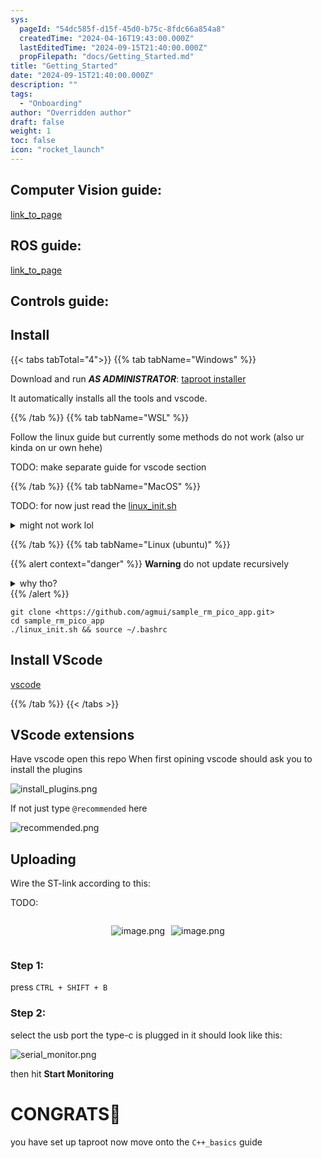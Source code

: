 ```yaml
---
sys:
  pageId: "54dc585f-d15f-45d0-b75c-8fdc66a854a8"
  createdTime: "2024-04-16T19:43:00.000Z"
  lastEditedTime: "2024-09-15T21:40:00.000Z"
  propFilepath: "docs/Getting_Started.md"
title: "Getting_Started"
date: "2024-09-15T21:40:00.000Z"
description: ""
tags:
  - "Onboarding"
author: "Overridden author"
draft: false
weight: 1
toc: false
icon: "rocket_launch"
---
```


## Computer Vision guide:

[link_to_page](86d45bc0-388b-4d26-8848-44f255f73d0e)

## ROS guide:

[link_to_page](3c76c1de-ec8f-46d6-8b0a-294005edc2d5)

## Controls guide:

## Install

{{< tabs tabTotal="4">}}
{{% tab tabName="Windows" %}}

Download and run _**AS ADMINISTRATOR**_: [taproot installer](https://github.com/Thornbots/TeachingFreshies/releases/tag/1.0)

It automatically installs all the tools and vscode.

{{% /tab %}}
{{% tab tabName="WSL" %}}

Follow the linux guide but currently some methods do not work (also ur kinda on ur own hehe)

TODO: make separate guide for vscode section

{{% /tab %}}
{{% tab tabName="MacOS" %}}

TODO: for now just read the [linux_init.sh](https://github.com/agmui/sample_rm_pico_app/blob/main/linux_init.sh)

<details>
<summary>might not work lol</summary>

`brew install libusb pkg-config`

Next install: [vscode](https://code.visualstudio.com/Download)

</details>

{{% /tab %}}
{{% tab tabName="Linux (ubuntu)" %}}

{{% alert context="danger" %}}
**Warning** do not update recursively
<details>
<summary>why tho?</summary>
There are some submodules that may go on for a while (like tinyusb) and I highly
recommend you don't need to get them.
If you want to see what submodules I update just look in `linux_init.sh`
</details>
{{% /alert %}}

```shell
git clone <https://github.com/agmui/sample_rm_pico_app.git>
cd sample_rm_pico_app
./linux_init.sh && source ~/.bashrc
```

## Install VScode

[vscode](https://code.visualstudio.com/Download)

{{% /tab %}}
{{< /tabs >}}

## VScode extensions

Have vscode open this repo
When first opining vscode should ask you to install the plugins

![install_plugins.png](https://prod-files-secure.s3.us-west-2.amazonaws.com/d518164a-d88e-44d1-a4ee-3adb3bd8bce0/89bd30f0-1825-4e77-867b-0a41ce370880/install_plugins.png?X-Amz-Algorithm=AWS4-HMAC-SHA256&X-Amz-Content-Sha256=UNSIGNED-PAYLOAD&X-Amz-Credential=ASIAZI2LB4667LKDO5FF%2F20250216%2Fus-west-2%2Fs3%2Faws4_request&X-Amz-Date=20250216T220241Z&X-Amz-Expires=3600&X-Amz-Security-Token=IQoJb3JpZ2luX2VjED0aCXVzLXdlc3QtMiJIMEYCIQDMdAd%2FD1z7aXjmropfNFXB2PpSuR9oHdTu2PHz8lHNZwIhAK2T9BNDqu0J8KCH9LoE7BWjarFCeIwmMps%2FDFC23SvyKv8DCGYQABoMNjM3NDIzMTgzODA1IgweiD2sZArNbNghE8oq3APlGxjnrsfhdt73SS5vXqpHvsOrh3yk4OD%2FkqcVs0INeJmGmxbovKz2fVYJP%2FGMw8ByzdyXBnM5nqzjFl5OfjplgTcRfV5AMtdEhvcBE1XR0v1VhJqL%2BcDQRCeUoZ05D6Wrog%2B3eKNtUdUwzrw%2FWmp6Rn%2FbzMtogSw6RGyeQxlja2VKCwmZy3d%2FuqI6QddV5SFXBf9QkzTe7LMgXazLYimk24mzj%2BL1%2BEglr7EIcgs%2B2PBsurOiMsIt03PJjLPVFBplZQIhC1B1lxympLF%2FBL7U6%2FJxgr2VsqZ7EwNdW0lZQnRF6tOW%2Fv8v6TxU%2B23r4ULl%2BBtXcANgcUxqtUmXKgf5Y5gLr7g%2BvyC8gfcL345nZjx06FmRIomurAF8I2OClLN6IxLllmDVoE9opv7JAwuSrACYg2pyZNBgMLUaBgTiWmRUL%2FP5pA5tnBfJDCcigt0S30B1huctTiaWsv5JFGjdKmpPUv8rZmQRvLnVOSPYN5UB3HiRQlRtH2fOVoe%2BTFTB7UgHB6kDggbZxSl2KBvgt9TERIB1Wpk9jPM3X3C4HWwtW4CoVNwI1IL%2FV6U9wzez%2B649NSsaAFnmOtavwusxCQheXMStAclKzeMSZl3dJ5Z2fk13qHEWUIZAxDDzpMm9BjqkARhbBfUAEad8eRCLJosm5ZgtNjCkVA%2B0VmsDiGOiltjKFNCOohrpfKggdBzNIl8HF%2By0QnvIY7C7%2Bor1d9zAJ%2Fm5KquBSoH0jid8JsrZ1NhqnW7c2J9tTpCHsq5Fuoa1lPHK6eHgS1eyayu5I4i16lW6AUhTEuwCEGxgEAOA6vF7yyUgWJ%2BbmBiHcIywoya6Fr2mV2HaB1yHuJAf5cl8l2WN7Nsf&X-Amz-Signature=b6378287b6844f1a6fd0fc9dbf9019a540184b276649988bf5f892693d9f4693&X-Amz-SignedHeaders=host&x-id=GetObject)

If not just type `@recommended` here  

![recommended.png](https://prod-files-secure.s3.us-west-2.amazonaws.com/d518164a-d88e-44d1-a4ee-3adb3bd8bce0/61e661e9-5d85-4dfc-be0d-8d2097a5e793/recommended.png?X-Amz-Algorithm=AWS4-HMAC-SHA256&X-Amz-Content-Sha256=UNSIGNED-PAYLOAD&X-Amz-Credential=ASIAZI2LB4667LKDO5FF%2F20250216%2Fus-west-2%2Fs3%2Faws4_request&X-Amz-Date=20250216T220241Z&X-Amz-Expires=3600&X-Amz-Security-Token=IQoJb3JpZ2luX2VjED0aCXVzLXdlc3QtMiJIMEYCIQDMdAd%2FD1z7aXjmropfNFXB2PpSuR9oHdTu2PHz8lHNZwIhAK2T9BNDqu0J8KCH9LoE7BWjarFCeIwmMps%2FDFC23SvyKv8DCGYQABoMNjM3NDIzMTgzODA1IgweiD2sZArNbNghE8oq3APlGxjnrsfhdt73SS5vXqpHvsOrh3yk4OD%2FkqcVs0INeJmGmxbovKz2fVYJP%2FGMw8ByzdyXBnM5nqzjFl5OfjplgTcRfV5AMtdEhvcBE1XR0v1VhJqL%2BcDQRCeUoZ05D6Wrog%2B3eKNtUdUwzrw%2FWmp6Rn%2FbzMtogSw6RGyeQxlja2VKCwmZy3d%2FuqI6QddV5SFXBf9QkzTe7LMgXazLYimk24mzj%2BL1%2BEglr7EIcgs%2B2PBsurOiMsIt03PJjLPVFBplZQIhC1B1lxympLF%2FBL7U6%2FJxgr2VsqZ7EwNdW0lZQnRF6tOW%2Fv8v6TxU%2B23r4ULl%2BBtXcANgcUxqtUmXKgf5Y5gLr7g%2BvyC8gfcL345nZjx06FmRIomurAF8I2OClLN6IxLllmDVoE9opv7JAwuSrACYg2pyZNBgMLUaBgTiWmRUL%2FP5pA5tnBfJDCcigt0S30B1huctTiaWsv5JFGjdKmpPUv8rZmQRvLnVOSPYN5UB3HiRQlRtH2fOVoe%2BTFTB7UgHB6kDggbZxSl2KBvgt9TERIB1Wpk9jPM3X3C4HWwtW4CoVNwI1IL%2FV6U9wzez%2B649NSsaAFnmOtavwusxCQheXMStAclKzeMSZl3dJ5Z2fk13qHEWUIZAxDDzpMm9BjqkARhbBfUAEad8eRCLJosm5ZgtNjCkVA%2B0VmsDiGOiltjKFNCOohrpfKggdBzNIl8HF%2By0QnvIY7C7%2Bor1d9zAJ%2Fm5KquBSoH0jid8JsrZ1NhqnW7c2J9tTpCHsq5Fuoa1lPHK6eHgS1eyayu5I4i16lW6AUhTEuwCEGxgEAOA6vF7yyUgWJ%2BbmBiHcIywoya6Fr2mV2HaB1yHuJAf5cl8l2WN7Nsf&X-Amz-Signature=0c66b457236c835be239f96b7eb47acac47f61cfe0d83e61e5d39849149e03dc&X-Amz-SignedHeaders=host&x-id=GetObject)

## Uploading

Wire the ST-link according to this:

TODO:

<div style="display: flex;flex-direction: row; column-gap:10px; max-width: 630px;justify-content: center;">
<div>

![image.png](https://prod-files-secure.s3.us-west-2.amazonaws.com/d518164a-d88e-44d1-a4ee-3adb3bd8bce0/210ecb78-1116-4d7b-b9b7-2292f66fa2c2/image.png?X-Amz-Algorithm=AWS4-HMAC-SHA256&X-Amz-Content-Sha256=UNSIGNED-PAYLOAD&X-Amz-Credential=ASIAZI2LB4663OC5CRZG%2F20250216%2Fus-west-2%2Fs3%2Faws4_request&X-Amz-Date=20250216T220243Z&X-Amz-Expires=3600&X-Amz-Security-Token=IQoJb3JpZ2luX2VjED0aCXVzLXdlc3QtMiJIMEYCIQD5zacPZUjMskoecAiT9ZO8ihegSP3AwO3fn2JexvLa%2BwIhAM8U0KECjkM78FZyhWOtGPqbKZXc84hrNcLJlw%2BScrIpKv8DCGYQABoMNjM3NDIzMTgzODA1IgzCVVXhikQJQNm3iI8q3AP9eOmFd63Brpa2qyvNwGuE6fsQWStd5bUgfwrNKNsNy7xLj9OOQ4AtpvFcPtzc8jSsH2byXvgiFC%2FZjKZNmb%2B%2FrPiuOu2foVWIqK8VCNTwNuDoZO4t2WIQgCYTL%2BzxQLFgX8fHmDnM6POVgsTIkiremdS5OuiiAqYfOvhvSVqnxOV3lh2FqY%2BVOvcr39hLki0VQPwbhp6FwoaPipyCYtALf5096LORcn7RzE4iyxSjHX5fFrQ06ootXHgsuk%2Bha4Lf%2F5Of%2FxTgng2pOtYOOGS6CQps7K8c8hi2dDLAbANqWvFo%2Bcv5UIYKRF0q%2FCfpcjQxPrBrJQ25gY%2FgVfk7DDFtsP5KUN%2F7b7wzSVBLmFaPp50ABspXGEoiKoHCfXuCu%2FFOoHQoGGZuOml5KCfyiukLA7VzsqRRsLDDnhAzdv49CfYJ3JmWKJG493TMZo3J4DRzMkq%2B4EB1JMm2q7TZX40FrLiNvpI9d85L1NIDIGqaMAsOqYJhW25LxI8F9HVzU7zyhcsTi5jAcTGvpsgHraoxQFsIzdz1p8vGjTzVhOE12sFxWk5Pn1tyLkwu2YsQMhA%2BG6WaB0q1OcwrSdkbkSVD02PkFH8aMHvFViW2G1BIlORxwVEA4jiWQv%2F9mTDIpcm9BjqkAfsbHse9DFDsOP46rniz47TmKhXuezDbBYRy%2FElFNE9K0bLkG08Hs1G9H4JUEgZv0e7KpVwm6jR5Lc%2BJY9m%2BjURS9BBnBj4Dve4p9ogOu8q9p1pb5mz%2BB2UXInLt6euXXe3YSl9x2ZUGHjBQFaT173lGWfTj02ZOKS3OaMLlWPiQ%2BZNkP1163y%2FrlJRgPZv8YT05Sj3EvwdlijnMXfpIGqJ1bFKq&X-Amz-Signature=f96c72b047e33f6b4d1835f5ed9aea163c05a44db74984b3e1be7b5c326bccbd&X-Amz-SignedHeaders=host&x-id=GetObject)

</div>
<div>

![image.png](https://prod-files-secure.s3.us-west-2.amazonaws.com/d518164a-d88e-44d1-a4ee-3adb3bd8bce0/33a0fd0f-8ca6-4a86-8e09-26e95ded1fff/image.png?X-Amz-Algorithm=AWS4-HMAC-SHA256&X-Amz-Content-Sha256=UNSIGNED-PAYLOAD&X-Amz-Credential=ASIAZI2LB4663UJTY7KC%2F20250216%2Fus-west-2%2Fs3%2Faws4_request&X-Amz-Date=20250216T220243Z&X-Amz-Expires=3600&X-Amz-Security-Token=IQoJb3JpZ2luX2VjED0aCXVzLXdlc3QtMiJIMEYCIQCFOkTQRRiXq0j54XeQlOySqR5AC4HqyvtB4RF6E%2B4sxwIhAMcEKVIl2ZxjI%2BFWA%2BqR05YEHX8x9utEOe2i%2BE1omkcQKv8DCGYQABoMNjM3NDIzMTgzODA1IgwuGHNBvemMwcNXY%2FMq3ANzsWxQg%2FmE%2FleVhJqnDihGvwxxRANARUoKG1QOpkNvriA5dl8d8psStTQFOzNsOEJ4FkFXlk7UKiGXtL6C8zBC2xyctpdHY1OISLqLPYhwcAUdd3SdeyYeyNYHnFtyt0t7OTIETv%2F%2FVZF%2B5B%2FmAvdP82exQxYIWhUbJVcNlWIqxO1N3r%2BIw6Wo5QwZKcKL3MnjO%2FSqWAiJEyEc8wYyM7P2Ft4FkFZDBLyLi%2Fv%2BpgUwCXfOn4YdY1%2BIuVgTj1Y8vYth8Nr0hmrOGj0YekdZObw9AefsL4dvhwjG2U4zMLoFY0I4CWZaFVJYTrjI7o2S6q6Sjj%2FCMKYm9SNgeq1ns77z4wj6rXx%2F2lf3ng1zzAy%2B6pzZqFxUN0UuVcZX81EaHc5oNKVpglLDtfdh9eEXKhuCYyPyibMWJ9s3F1elBvi%2BS%2BtIcM0KbvTgJ6DXLtD1nHcoEIbbxixHtTUL6X0vV%2Flx5ON3wSR4I2y%2FnZTJJTuSCmc9wYcVjoZslRVCNuzKa2HqDuFMeB2%2BeeZtI5GSrykC%2B5uW6c3MDA3IvIQhbjIRm1upWKG2bM1z22UErDSCntrkiv7XizAUpnkArcaAG%2BRsPMhbXt01yduazaRFVY56Q0T9H84UIhOqFiToRDCrpMm9BjqkARNQHsizf6dVpJs7XDgsWbvGSP%2FbCpeAuHsNPHVF2jDsDWvNQodgtrbGQT01ZwXRc1sdrY%2BNX6hTh3Utow0qu3xTzNeAGDY9dILrtr4q546eZAsOQyloZx2dCvjt%2FlpvrcRPp01upnCr%2Bzu%2F2OFGcUibT1H3uo70jxOmXRQ7ec%2FLuL%2FXalc3tOKHLsGxNu7bqN60j3r7VQMPCN4YE46wPAF26kwM&X-Amz-Signature=5053f752273c5b0e776c9e7a602c41babeb88542c236f2a081bbc0a7c701a1a1&X-Amz-SignedHeaders=host&x-id=GetObject)

</div>
</div>

### Step 1:

press `CTRL + SHIFT + B`

### Step 2:

select the usb port the type-c is plugged in it should look like this:

![serial_monitor.png](https://prod-files-secure.s3.us-west-2.amazonaws.com/d518164a-d88e-44d1-a4ee-3adb3bd8bce0/f03f4774-05d4-4393-b6a0-d5efb6d315ab/serial_monitor.png?X-Amz-Algorithm=AWS4-HMAC-SHA256&X-Amz-Content-Sha256=UNSIGNED-PAYLOAD&X-Amz-Credential=ASIAZI2LB4667LKDO5FF%2F20250216%2Fus-west-2%2Fs3%2Faws4_request&X-Amz-Date=20250216T220241Z&X-Amz-Expires=3600&X-Amz-Security-Token=IQoJb3JpZ2luX2VjED0aCXVzLXdlc3QtMiJIMEYCIQDMdAd%2FD1z7aXjmropfNFXB2PpSuR9oHdTu2PHz8lHNZwIhAK2T9BNDqu0J8KCH9LoE7BWjarFCeIwmMps%2FDFC23SvyKv8DCGYQABoMNjM3NDIzMTgzODA1IgweiD2sZArNbNghE8oq3APlGxjnrsfhdt73SS5vXqpHvsOrh3yk4OD%2FkqcVs0INeJmGmxbovKz2fVYJP%2FGMw8ByzdyXBnM5nqzjFl5OfjplgTcRfV5AMtdEhvcBE1XR0v1VhJqL%2BcDQRCeUoZ05D6Wrog%2B3eKNtUdUwzrw%2FWmp6Rn%2FbzMtogSw6RGyeQxlja2VKCwmZy3d%2FuqI6QddV5SFXBf9QkzTe7LMgXazLYimk24mzj%2BL1%2BEglr7EIcgs%2B2PBsurOiMsIt03PJjLPVFBplZQIhC1B1lxympLF%2FBL7U6%2FJxgr2VsqZ7EwNdW0lZQnRF6tOW%2Fv8v6TxU%2B23r4ULl%2BBtXcANgcUxqtUmXKgf5Y5gLr7g%2BvyC8gfcL345nZjx06FmRIomurAF8I2OClLN6IxLllmDVoE9opv7JAwuSrACYg2pyZNBgMLUaBgTiWmRUL%2FP5pA5tnBfJDCcigt0S30B1huctTiaWsv5JFGjdKmpPUv8rZmQRvLnVOSPYN5UB3HiRQlRtH2fOVoe%2BTFTB7UgHB6kDggbZxSl2KBvgt9TERIB1Wpk9jPM3X3C4HWwtW4CoVNwI1IL%2FV6U9wzez%2B649NSsaAFnmOtavwusxCQheXMStAclKzeMSZl3dJ5Z2fk13qHEWUIZAxDDzpMm9BjqkARhbBfUAEad8eRCLJosm5ZgtNjCkVA%2B0VmsDiGOiltjKFNCOohrpfKggdBzNIl8HF%2By0QnvIY7C7%2Bor1d9zAJ%2Fm5KquBSoH0jid8JsrZ1NhqnW7c2J9tTpCHsq5Fuoa1lPHK6eHgS1eyayu5I4i16lW6AUhTEuwCEGxgEAOA6vF7yyUgWJ%2BbmBiHcIywoya6Fr2mV2HaB1yHuJAf5cl8l2WN7Nsf&X-Amz-Signature=7f8d3c47b180a488a55f0dc8ae5c850aff8a7e3ed1d87c25e1d726f68c8352ab&X-Amz-SignedHeaders=host&x-id=GetObject)

then hit **Start Monitoring**

# CONGRATS🎉

you have set up taproot now move onto the `C++_basics` guide
